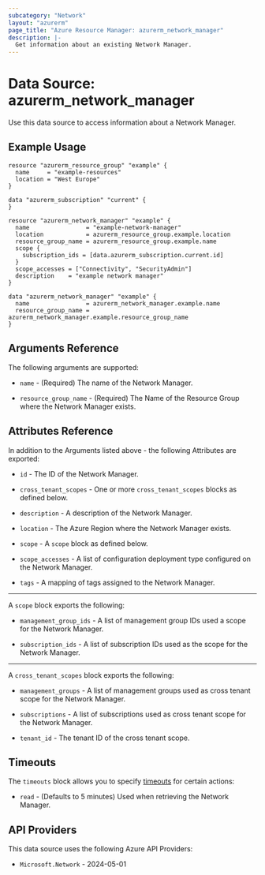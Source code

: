 ```yaml
---
subcategory: "Network"
layout: "azurerm"
page_title: "Azure Resource Manager: azurerm_network_manager"
description: |-
  Get information about an existing Network Manager.
---
```


# Data Source: azurerm_network_manager

Use this data source to access information about a Network Manager.

## Example Usage

```hcl
resource "azurerm_resource_group" "example" {
  name     = "example-resources"
  location = "West Europe"
}

data "azurerm_subscription" "current" {
}

resource "azurerm_network_manager" "example" {
  name                = "example-network-manager"
  location            = azurerm_resource_group.example.location
  resource_group_name = azurerm_resource_group.example.name
  scope {
    subscription_ids = [data.azurerm_subscription.current.id]
  }
  scope_accesses = ["Connectivity", "SecurityAdmin"]
  description    = "example network manager"
}

data "azurerm_network_manager" "example" {
  name                = azurerm_network_manager.example.name
  resource_group_name = azurerm_network_manager.example.resource_group_name
}
```

## Arguments Reference

The following arguments are supported:

* `name` - (Required) The name of the Network Manager.

* `resource_group_name` - (Required) The Name of the Resource Group where the Network Manager exists.


## Attributes Reference

In addition to the Arguments listed above - the following Attributes are exported:

* `id` - The ID of the Network Manager.

* `cross_tenant_scopes` - One or more `cross_tenant_scopes` blocks as defined below.

* `description` - A description of the Network Manager.

* `location` - The Azure Region where the Network Manager exists.

* `scope` - A `scope` block as defined below.

* `scope_accesses` - A list of configuration deployment type configured on the Network Manager.

* `tags` - A mapping of tags assigned to the Network Manager.

---

A `scope` block exports the following:

* `management_group_ids` - A list of management group IDs used a scope for the Network Manager.

* `subscription_ids` - A list of subscription IDs used as the scope for the Network Manager.

---

A `cross_tenant_scopes` block exports the following:

* `management_groups` - A list of management groups used as cross tenant scope for the Network Manager.

* `subscriptions` - A list of subscriptions used as cross tenant scope for the Network Manager.

* `tenant_id` - The tenant ID of the cross tenant scope.

 
## Timeouts

The `timeouts` block allows you to specify [timeouts](https://www.terraform.io/language/resources/syntax#operation-timeouts) for certain actions:

* `read` - (Defaults to 5 minutes) Used when retrieving the Network Manager.

## API Providers
<!-- This section is generated, changes will be overwritten -->
This data source uses the following Azure API Providers:

* `Microsoft.Network` - 2024-05-01
